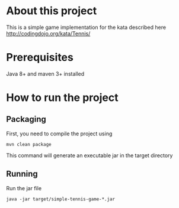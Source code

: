 # About this project
This is a simple game implementation for the kata described here http://codingdojo.org/kata/Tennis/

# Prerequisites
Java 8+ and maven 3+ installed

# How to run the project
## Packaging
First, you need to compile the project using
````bach
mvn clean package
````
This command will generate an executable jar in the target directory

## Running
Run the jar file
````bach
java -jar target/simple-tennis-game-*.jar
````
